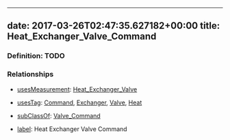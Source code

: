 
---
date: 2017-03-26T02:47:35.627182+00:00
title: Heat_Exchanger_Valve_Command
---
### Definition: TODO

### Relationships

* [usesMeasurement](https://brickschema.org/schema/1.0/BrickFrame#usesMeasurement): [Heat_Exchanger_Valve](https://brickschema.org/schema/1.0/Brick#Heat_Exchanger_Valve)

* [usesTag](https://brickschema.org/schema/1.0/BrickFrame#usesTag): [Command](https://brickschema.org/schema/1.0/BrickTag#Command), [Exchanger](https://brickschema.org/schema/1.0/BrickTag#Exchanger), [Valve](https://brickschema.org/schema/1.0/BrickTag#Valve), [Heat](https://brickschema.org/schema/1.0/BrickTag#Heat)

* [subClassOf](http://www.w3.org/2000/01/rdf-schema#subClassOf): [Valve_Command](https://brickschema.org/schema/1.0/Brick#Valve_Command)

* [label](http://www.w3.org/2000/01/rdf-schema#label): Heat Exchanger Valve Command
